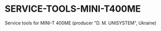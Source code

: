 SERVICE-TOOLS-MINI-T400ME
==========================

Service tools  for MINI-T 400ME (producer "D. M. UNISYSTEM", Ukraine)
